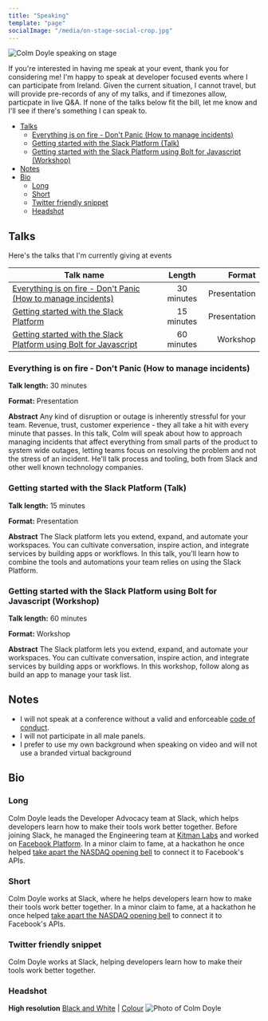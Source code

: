 ```yaml
---
title: "Speaking"
template: "page"
socialImage: "/media/on-stage-social-crop.jpg"
---
```


![Colm Doyle speaking on stage](../media/on-stage-cropped.jpg)

If you're interested in having me speak at your event, thank you for considering me! I'm happy to speak at developer focused events where I can participate from Ireland. Given the current situation, I cannot travel, but will provide pre-records of any of my talks, and if timezones allow, particpate in live Q&A. If none of the talks below fit the bill, let me know and I'll see if there's something I can speak to. 

- [Talks](#talks)
  - [Everything is on fire - Don't Panic (How to manage incidents)](#everything-is-on-fire---dont-panic-how-to-manage-incidents)
  - [Getting started with the Slack Platform (Talk)](#getting-started-with-the-slack-platform-talk)
  - [Getting started with the Slack Platform using Bolt for Javascript (Workshop)](#getting-started-with-the-slack-platform-using-bolt-for-javascript-workshop)
- [Notes](#notes)
- [Bio](#bio)
  - [Long](#long)
  - [Short](#short)
  - [Twitter friendly snippet](#twitter-friendly-snippet)
  - [Headshot](#headshot)

## Talks

Here's the talks that I'm currently giving at events

| Talk name     | Length        | Format  |
| ------------- |:-------------:| -----:|
| [Everything is on fire - Don't Panic (How to manage incidents)](#everything-is-on-fire---dont-panic-how-to-manage-incidents)  | 30 minutes | Presentation |
| [Getting started with the Slack Platform](#getting-started-with-the-slack-platform-talk)     | 15 minutes      | Presentation |
| [Getting started with the Slack Platform using Bolt for Javascript](#getting-started-with-the-slack-platform-using-bolt-for-javascript-workshop) | 60 minutes      | Workshop |

### Everything is on fire - Don't Panic (How to manage incidents)

**Talk length:**    30 minutes

**Format:**         Presentation

**Abstract**
Any kind of disruption or outage is inherently stressful for your team. Revenue, trust, customer experience - they all take a hit with every minute that passes. In this talk, Colm will speak about how to approach managing incidents that affect everything from small parts of the product to system wide outages, letting teams focus on resolving the problem and not the stress of an incident. He'll talk process and tooling, both from Slack and other well known technology companies.

### Getting started with the Slack Platform (Talk)

**Talk length:**    15 minutes

**Format:**         Presentation

**Abstract**
The Slack platform lets you extend, expand, and automate your workspaces. You can cultivate conversation, inspire action, and integrate services by building apps or workflows. In this talk, you'll learn how to combine the tools and automations your team relies on using the Slack Platform.

### Getting started with the Slack Platform using Bolt for Javascript (Workshop)

**Talk length:**    60 minutes

**Format:**         Workshop

**Abstract**
The Slack platform lets you extend, expand, and automate your workspaces. You can cultivate conversation, inspire action, and integrate services by building apps or workflows. In this workshop, follow along as build an app to manage your task list.

## Notes

- I will not speak at a conference without a valid and enforceable [code of conduct](https://www.ashedryden.com/blog/codes-of-conduct-101-faq).
- I will not participate in all male panels.
- I prefer to use my own background when speaking on video and will not use a branded virtual background

## Bio

### Long

Colm Doyle leads the Developer Advocacy team at Slack, which helps developers learn how to make their tools work better together. Before joining Slack, he managed the Engineering team at [Kitman Labs](https://kitmanlabs.com) and worked on [Facebook Platform](https://developers.facebook.com). In a minor claim to fame, at a hackathon he once helped [take apart the NASDAQ opening bell](http://techcrunch.com/2012/05/18/how-facebook-hacked-the-nasdaq-button/) to connect it to Facebook's APIs.


### Short

Colm Doyle works at Slack, where he helps developers learn how to make their tools work better together. In a minor claim to fame, at a hackathon he once helped [take apart the NASDAQ opening bell](http://techcrunch.com/2012/05/18/how-facebook-hacked-the-nasdaq-button/) to connect it to Facebook's APIs.


### Twitter friendly snippet

Colm Doyle works at Slack, helping developers learn how to make their tools work better together.

### Headshot

**High resolution** [Black and White](../media/headshots/colmdoyle-black-and-white.jpg) | [Colour](../media/headshots/colmdoyle-colour.jpg)
![Photo of Colm Doyle](../media/headshot264.jpg)